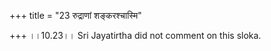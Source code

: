 +++
title = "23 रुद्राणां शङ्करश्चास्मि"

+++
।।10.23।। Sri Jayatirtha did not comment on this sloka.  
  
